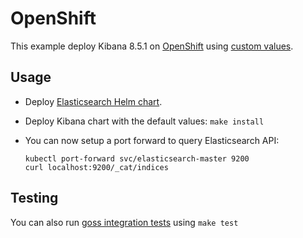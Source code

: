 # OpenShift

This example deploy Kibana 8.5.1 on [OpenShift][] using [custom values][].

## Usage

* Deploy [Elasticsearch Helm chart][].

* Deploy Kibana chart with the default values: `make install`

* You can now setup a port forward to query Elasticsearch API:

  ```
  kubectl port-forward svc/elasticsearch-master 9200
  curl localhost:9200/_cat/indices
  ```

## Testing

You can also run [goss integration tests][] using `make test`


[custom values]: https://github.com/elastic/helm-charts/tree/7.16/elasticsearch/examples/openshift/values.yaml
[elasticsearch helm chart]: https://github.com/elastic/helm-charts/tree/7.16/elasticsearch/examples/openshift/
[goss integration tests]: https://github.com/elastic/helm-charts/tree/7.16/elasticsearch/examples/openshift/test/goss.yaml
[openshift]: https://www.openshift.com/
